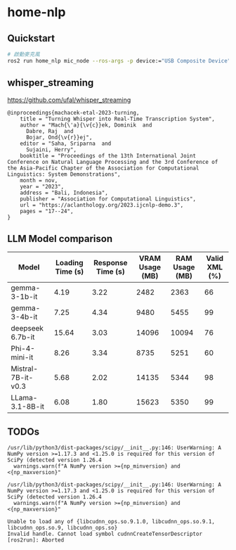 # home-nlp

## Quickstart

```bash
# 啟動麥克風
ros2 run home_nlp mic_node --ros-args -p device:="USB Composite Device"
```

## whisper_streaming

https://github.com/ufal/whisper_streaming

```
@inproceedings{machacek-etal-2023-turning,
    title = "Turning Whisper into Real-Time Transcription System",
    author = "Mach{\'a}{\v{c}}ek, Dominik  and
      Dabre, Raj  and
      Bojar, Ond{\v{r}}ej",
    editor = "Saha, Sriparna  and
      Sujaini, Herry",
    booktitle = "Proceedings of the 13th International Joint Conference on Natural Language Processing and the 3rd Conference of the Asia-Pacific Chapter of the Association for Computational Linguistics: System Demonstrations",
    month = nov,
    year = "2023",
    address = "Bali, Indonesia",
    publisher = "Association for Computational Linguistics",
    url = "https://aclanthology.org/2023.ijcnlp-demo.3",
    pages = "17--24",
}
```

## LLM Model comparison
| Model               | Loading Time (s) | Response Time (s) | VRAM Usage (MB) | RAM Usage (MB) | Valid XML (%) |
|---------------------|------------------|--------------------|------------------|----------------|----------------|
| gemma-3-1b-it       | 4.19             | 3.22               | 2482             | 2363           | 66             |
| gemma-3-4b-it       | 7.25             | 4.34               | 9480             | 5455           | 99             |
| deepseek 6.7b-it    | 15.64            | 3.03               | 14096            | 10094          | 76             |
| Phi-4-mini-it       | 8.26             | 3.34               | 8735             | 5251           | 60             |
| Mistral-7B-it-v0.3  | 5.68             | 2.02               | 14135            | 5344           | 98             |
| LLama-3.1-8B-it     | 6.08             | 1.80               | 15623            | 5350           | 99             |

## TODOs

```
/usr/lib/python3/dist-packages/scipy/__init__.py:146: UserWarning: A NumPy version >=1.17.3 and <1.25.0 is required for this version of SciPy (detected version 1.26.4
  warnings.warn(f"A NumPy version >={np_minversion} and <{np_maxversion}"

/usr/lib/python3/dist-packages/scipy/__init__.py:146: UserWarning: A NumPy version >=1.17.3 and <1.25.0 is required for this version of SciPy (detected version 1.26.4
  warnings.warn(f"A NumPy version >={np_minversion} and <{np_maxversion}"

Unable to load any of {libcudnn_ops.so.9.1.0, libcudnn_ops.so.9.1, libcudnn_ops.so.9, libcudnn_ops.so}
Invalid handle. Cannot load symbol cudnnCreateTensorDescriptor
[ros2run]: Aborted
```